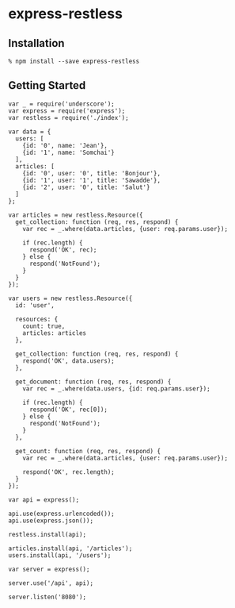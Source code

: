 express-restless
================

Installation
------------

    % npm install --save express-restless


Getting Started
---------------

    var _ = require('underscore');
    var express = require('express');
    var restless = require('./index');

    var data = {
      users: [
        {id: '0', name: 'Jean'},
        {id: '1', name: 'Somchai'}
      ],
      articles: [
        {id: '0', user: '0', title: 'Bonjour'},
        {id: '1', user: '1', title: 'Sawadde'},
        {id: '2', user: '0', title: 'Salut'}
      ]
    };

    var articles = new restless.Resource({
      get_collection: function (req, res, respond) {
        var rec = _.where(data.articles, {user: req.params.user});

        if (rec.length) {
          respond('OK', rec);
        } else {
          respond('NotFound');
        }
      }
    });

    var users = new restless.Resource({
      id: 'user',

      resources: {
        count: true,
        articles: articles
      },

      get_collection: function (req, res, respond) {
        respond('OK', data.users);
      },

      get_document: function (req, res, respond) {
        var rec = _.where(data.users, {id: req.params.user});

        if (rec.length) {
          respond('OK', rec[0]);
        } else {
          respond('NotFound');
        }
      },

      get_count: function (req, res, respond) {
        var rec = _.where(data.articles, {user: req.params.user});

        respond('OK', rec.length);
      }
    });

    var api = express();

    api.use(express.urlencoded());
    api.use(express.json());

    restless.install(api);

    articles.install(api, '/articles');
    users.install(api, '/users');

    var server = express();

    server.use('/api', api);

    server.listen('8080');
